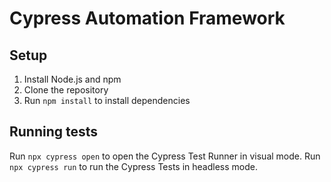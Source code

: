 # Cypress Automation Framework

## Setup
1. Install Node.js and npm
2. Clone the repository
3. Run `npm install` to install dependencies

## Running tests
Run `npx cypress open` to open the Cypress Test Runner in visual mode.
Run `npx cypress run` to run the Cypress Tests in headless mode.

